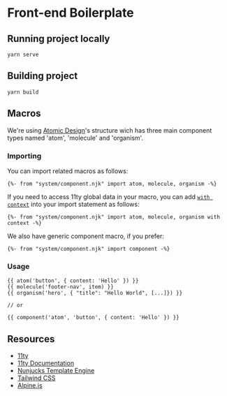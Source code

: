 # Front-end Boilerplate

## Running project locally

`yarn serve`

## Building project

`yarn build`

## Macros

We're using [Atomic Design](https://bradfrost.com/blog/post/atomic-web-design/)'s structure wich has three main component types named 'atom', 'molecule' and 'organism'.

### Importing

You can import related macros as follows:

`{%- from "system/component.njk" import atom, molecule, organism -%}`

If you need to access 11ty global data in your macro, you can add [`with context`](https://github.com/11ty/eleventy/issues/434#issuecomment-469028924) into your import statement as follows:

`{%- from "system/component.njk" import atom, molecule, organism with context -%}`

We also have generic component macro, if you prefer:

`{%- from "system/component.njk" import component -%}`

### Usage

```njk
{{ atom('button', { content: 'Hello' }) }}
{{ molecule('footer-nav', item) }}
{{ organism('hero', { "title": "Hello World", [...]}) }}

// or

{{ component('atom', 'button', { content: 'Hello' }) }}
```

## Resources

- [11ty](https://www.11ty.dev/)
- [11ty Documentation](https://www.11ty.dev/docs/)
- [Nunjucks Template Engine](https://mozilla.github.io/nunjucks/)
- [Tailwind CSS](https://tailwindcss.com/)
- [Alpine.js](https://alpinejs.dev/)
